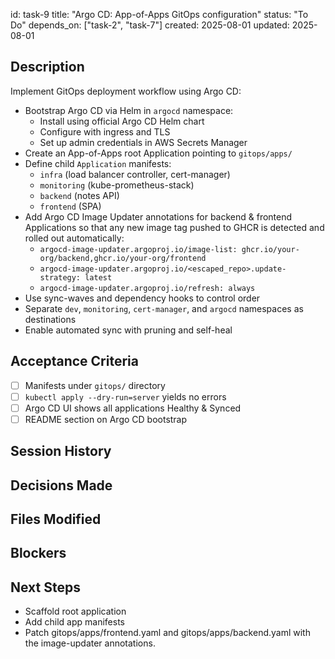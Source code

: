 id: task-9
title: "Argo CD: App-of-Apps GitOps configuration"
status: "To Do"
depends_on: ["task-2", "task-7"]
created: 2025-08-01
updated: 2025-08-01

## Description

Implement GitOps deployment workflow using Argo CD:

- Bootstrap Argo CD via Helm in `argocd` namespace:
  - Install using official Argo CD Helm chart
  - Configure with ingress and TLS
  - Set up admin credentials in AWS Secrets Manager
- Create an App-of-Apps root Application pointing to `gitops/apps/`
- Define child `Application` manifests:
  - `infra` (load balancer controller, cert-manager)
  - `monitoring` (kube-prometheus-stack)
  - `backend` (notes API)
  - `frontend` (SPA)
- Add Argo CD Image Updater annotations for backend & frontend Applications so that any new image tag pushed to GHCR is detected and rolled out automatically:
  - `argocd-image-updater.argoproj.io/image-list: ghcr.io/your-org/backend,ghcr.io/your-org/frontend`
  - `argocd-image-updater.argoproj.io/<escaped_repo>.update-strategy: latest`
  - `argocd-image-updater.argoproj.io/refresh: always`
- Use sync-waves and dependency hooks to control order
- Separate `dev`, `monitoring`, `cert-manager`, and `argocd` namespaces as destinations
- Enable automated sync with pruning and self-heal

## Acceptance Criteria

- [ ] Manifests under `gitops/` directory
- [ ] `kubectl apply --dry-run=server` yields no errors
- [ ] Argo CD UI shows all applications Healthy & Synced
- [ ] README section on Argo CD bootstrap

## Session History

## Decisions Made

## Files Modified

## Blockers

## Next Steps

- Scaffold root application
- Add child app manifests
- Patch gitops/apps/frontend.yaml and gitops/apps/backend.yaml with the image-updater annotations.
